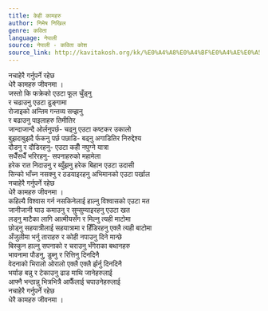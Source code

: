 ```yaml
---
title: केही कामहरु
author: निमेष निखिल
genre: कविता
language: नेपाली
source: नेपाली - कविता कोश
source_link: http://kavitakosh.org/kk/%E0%A4%A8%E0%A4%BF%E0%A4%AE%E0%A5%87%E0%A4%B7_%E0%A4%A8%E0%A4%BF%E0%A4%96%E0%A4%BF%E0%A4%B2
---
```


नचाहेरै गर्नुपर्ने रहेछ  
धेरै कामहरु जीवनमा ।  
जस्तो कि फक्रेको एउटा फूल चुँड्नु  
र चढाउनु एउटा ढुङ्गामा  
रोजाइको अन्तिम गन्तव्य सम्झनु  
र बढाउनु पाइलाहरु तिमीतिर  
जान्दाजान्दै ओर्लनुपर्छ- चढ्नु एउटा कष्टकर उकालो  
बुझदाबुझदै र्फकनु पर्छ पछाडि- बढ्नु अगाडितिर निरुद्देश्य  
दौडनु र दौडिरहनु- एउटा कहीँ नपुग्ने यात्रा  
सधैँसधैँ भरिरहनु- सपनाहरुको महामेला  
हरेक रात निदाउनु र ब्युँझनु हरेक बिहान एउटा उदासी  
सिन्को भाँच्न नसक्नु र ठडयाइरहनु अभिमानको एउटा पर्खाल  
नचाहेरै गर्नुपर्ने रहेछ  
धेरै कामहरु जीवनमा ।  
कहिल्यै विश्वास गर्न नसकिनेलाई हाल्नु विश्वासको एउटा मत  
जानीजानी घाउ कमाउनु र सुम्सुम्याइरहनु एउटा खत  
लड्नु माटैका लागि आत्मीयसँग र मिल्नु त्यही माटोमा  
छोड्नु सहयात्रीलाई सहयात्रामा र हिँडिरहनु एक्लै त्यही बाटोमा  
अँजुलीमा भर्नु ताराहरु र कोही नपाउनु दिने मान्छे  
बिस्कुन हाल्नु सपनाको र चराउनु भँगेराका बथानहरु  
भावनामा पौडनु, डुब्नु र रित्तिनु दिनदिनै  
वेदनाको भिरालो ओरालो एक्लै एक्लै र्झर्नु दिनदिनै  
भर्याङ बन्नु र टेकाउनु ढाड माथि जानेहरुलाई  
आफ्नै भन्ठान्नु भित्रभित्रै आफैँलाई चपाउनेहरुलाई  
नचाहेरै गर्नुपर्ने रहेछ  
धेरै कामहरु जीवनमा ।
